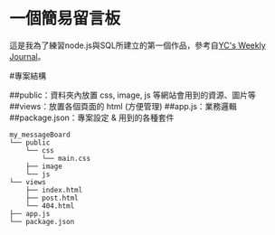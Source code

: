 一個簡易留言板
===
這是我為了練習node.js與SQL所建立的第一個作品，參考自[YC's Weekly Journal](https://ycjhuo.gitlab.io/blogs/NodeJS-Express-Build-Bulletins.html)。

#專案結構

##public：資料夾內放置 css, image, js 等網站會用到的資源、圖片等
##views：放置各個頁面的 html (方便管理)
##app.js：業務邏輯
##package.json：專案設定 & 用到的各種套件

```
my_messageBoard
└── public
    └── css
        └── main.css
    ├── image
    └── js
└── views
    ├── index.html
    ├── post.html
    └── 404.html
├── app.js
└── package.json
```
